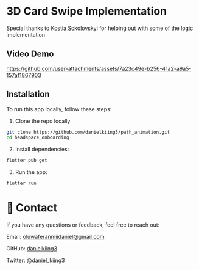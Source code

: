 # 3D Card Swipe Implementation
Special thanks to [Kostia Sokolovskyi](https://x.com/k_sokolovskyi) for helping out with some of the logic implementation

## Video Demo


https://github.com/user-attachments/assets/7a23c49e-b256-41a2-a9a5-157af1867903



## Installation
To run this app locally, follow these steps:

1. Clone the repo locally

```bash
git clone https://github.com/danielkiing3/path_animation.git
cd headspace_onboarding
```
2. Install dependencies:
```bash
flutter pub get
```
3. Run the app:
```bash
flutter run
```

# 💬 Contact
If you have any questions or feedback, feel free to reach out:

Email: oluwaferanmiidaniel@gmail.com

GitHub: [danielkiing3](https://github.com/danielkiing3)

Twitter: [@daniel_kiing3](https://twitter.com/daniel_kiing3)
